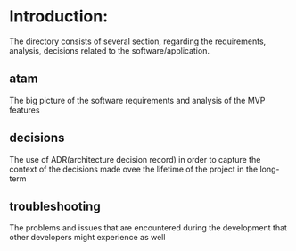 # Introduction:
The directory consists of several section, regarding the requirements, analysis, decisions related to the software/application.

## atam
The big picture of the software requirements and analysis of the MVP features

## decisions
The use of ADR(architecture decision record) in order to capture the context of the decisions made ovee the lifetime of the project in the long-term

## troubleshooting
The problems and issues that are encountered during the development that other developers might experience as well